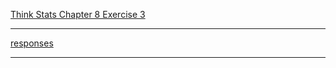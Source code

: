 [Think Stats Chapter 8 Exercise 3](http://greenteapress.com/thinkstats2/html/thinkstats2009.html#toc77)

---

[responses](https://github.com/weizhao-BME/dsp/blob/master/lessons/statistics/thinkstats_exercise/chapter8_exercise3.ipynb)

---
